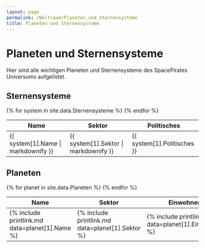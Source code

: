 ```yaml
---
layout: page
permalink: /Weltraum/Planeten_und_Sternensysteme
title: Planeten und Sternensysteme
---
```


# Planeten und Sternensysteme

Hier sind alle wichtigen Planeten und Sternensysteme des SpacePirates Universums aufgelistet.

## Sternensysteme

<table>
<thead>
<tr><th>Name</th><th>Sektor</th><th>Politisches</th></tr>
</thead>
<tbody>
{% for system in site.data.Sternensysteme %}
    <tr><td>{{ system[1].Name | markdownify }}</td><td>{{ system[1].Sektor | markdownify }}</td><td>{{ system[1].Politisches }}</td></tr>
{% endfor %}
</tbody>
</table>

## Planeten

<table>
<thead>
<tr><th>Name</th><th>Sektor</th><th>Einwohner</th><th>Politisches</th></tr>
</thead>
<tbody>
{% for planet in site.data.Planeten %}
    <tr>
        <td>{% include printlink.md data=planet[1].Name %}</td>
        <td>{% include printlink.md data=planet[1].Sektor %}</td>
        <td>{% include printlink.md data=planet[1].Einwohner %}</td>
        <td>{% include printlink.md data=planet[1].Politisches %}</td>
    </tr>
{% endfor %}
</tbody>
</table>
